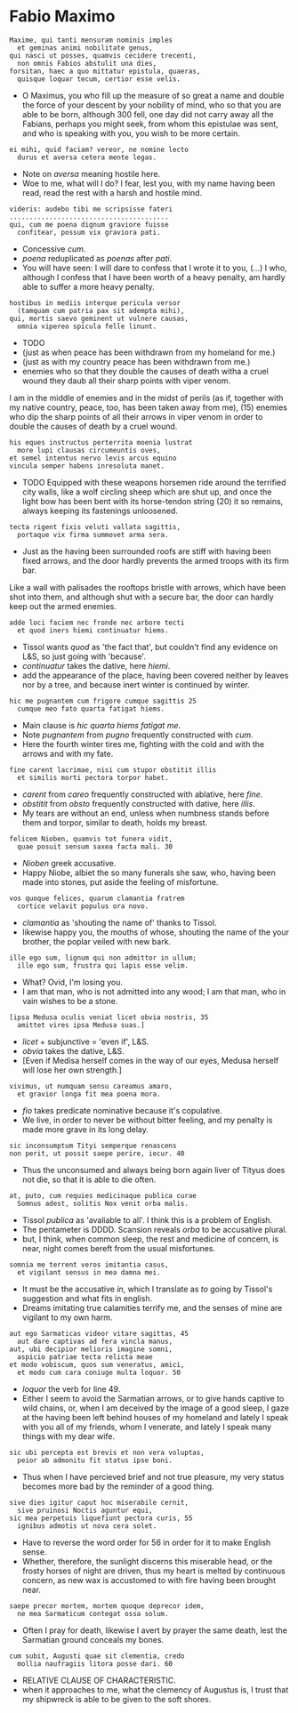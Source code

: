 # Fabio Maximo

```
Maxime, qui tanti mensuram nominis imples
  et geminas animi nobilitate genus,
qui nasci ut posses, quamvis cecidere trecenti,
  non omnis Fabios abstulit una dies,
forsitan, haec a quo mittatur epistula, quaeras,
  quisque loquar tecum, certior esse velis.
```

- O Maximus, you who fill up the measure of so great a name and double the force
  of your descent by your nobility of mind, who so that you are able to be born,
  although 300 fell, one day did not carry away all the Fabians, perhaps you
  might seek, from whom this epistulae was sent, and who is speaking with you,
  you wish to be more certain.

```
ei mihi, quid faciam? vereor, ne nomine lecto
  durus et aversa cetera mente legas.
```

- Note on *aversa* meaning hostile here.
- Woe to me, what will I do? I fear, lest you, with my name having been read,
  read the rest with a harsh and hostile mind.

```
videris: audebo tibi me scripsisse fateri
........................................ 
qui, cum me poena dignum graviore fuisse
  confitear, possum vix graviora pati.
```

- Concessive *cum*.
- *poena* reduplicated as *poenas* after *pati*.
- You will have seen: I will dare to confess that I wrote it to you, (...)
  I who, although I confess that I have been worth of a heavy penalty, am hardly
  able to suffer a more heavy penalty.

```
hostibus in mediis interque pericula versor
  (tamquam cum patria pax sit adempta mihi),
qui, mortis saevo geminent ut vulnere causas,
  omnia vipereo spicula felle linunt.
```

- TODO
- (just as when peace has been withdrawn from my homeland for me.)
- (just as with my country peace has been withdrawn from me.)
- enemies who so that they double the causes of death witha a cruel wound they
  daub all their sharp points with viper venom.

I am in the middle of enemies and in the midst of perils (as if, together with
my native country, peace, too, has been taken away from me),
(15) enemies who dip the sharp points of all their arrows in viper venom in
order to double the causes of death by a cruel wound.

```
his eques instructus perterrita moenia lustrat
  more lupi clausas circumeuntis oves,
et semel intentus nervo levis arcus equino
vincula semper habens inresoluta manet.
```

- TODO
Equipped with these weapons horsemen ride around the terrified city walls, like
a wolf circling sheep which are shut up, and once the light bow has been bent
with its horse-tendon string
(20) it so remains, always keeping its fastenings unloosened.

```
tecta rigent fixis veluti vallata sagittis,
  portaque vix firma summovet arma sera.
```

- Just as the having been surrounded roofs are stiff with having been fixed
  arrows, and the door hardly prevents the armed troops with its firm bar.


Like a wall with palisades the rooftops bristle with arrows, which have been
shot into them, and although shut with a secure bar, the door can hardly keep
out the armed enemies.

```
adde loci faciem nec fronde nec arbore tecti
  et quod iners hiemi continuatur hiems.
```

- Tissol wants *quod* as 'the fact that', but couldn't find any evidence on
  L&S, so just going with 'because'.
- *continuatur* takes the dative, here *hiemi*.
- add the appearance of the place, having been covered neither by leaves nor
  by a tree, and because inert winter is continued by winter.

```
hic me pugnantem cum frigore cumque sagittis 25
  cumque meo fato quarta fatigat hiems.
```

- Main clause is *hic quarta hiems fatigat me*.
- Note *pugnantem* from *pugno* frequently constructed with *cum*.
- Here the fourth winter tires me, fighting with the cold and with the arrows
  and with my fate.

```
fine carent lacrimae, nisi cum stupor obstitit illis
  et similis morti pectora torpor habet.
```

- *carent* from *careo* frequently constructed with ablative, here *fine*.
- *obstitit* from *obsto* frequently constructed with dative, here *illis*.
- My tears are without an end, unless when numbness stands before them and
  torpor, similar to death, holds my breast.

```
felicem Nioben, quamvis tot funera vidit,
  quae posuit sensum saxea facta mali. 30
```

- *Nioben* greek accusative.
- Happy Niobe, albiet the so many funerals she saw, who, having been made into
  stones, put aside the feeling of misfortune.

```
vos quoque felices, quarum clamantia fratrem
  cortice velavit populus ora novo.
```

- *clamantia* as 'shouting the name of' thanks to Tissol.
- likewise happy you, the mouths of whose, shouting the name of the your
  brother, the poplar veiled with new bark.

```
ille ego sum, lignum qui non admittor in ullum;
  ille ego sum, frustra qui lapis esse velim.
```

- What? Ovid, I'm losing you.
- I am that man, who is not admitted into any wood; I am that man, who in vain
  wishes to be a stone.

```
[ipsa Medusa oculis veniat licet obvia nostris, 35
  amittet vires ipsa Medusa suas.]
```

- *licet* + subjunctive = 'even if', L&S.
- *obvia* takes the dative, L&S.
- [Even if Medisa herself comes in the way of our eyes, Medusa herself will lose
  her own strength.]

```
vivimus, ut numquam sensu careamus amaro,
  et gravior longa fit mea poena mora.
```

- *fio* takes predicate nominative because it's copulative.
- We live, in order to never be without bitter feeling, and my penalty is made
  more grave in its long delay.

```
sic inconsumptum Tityi semperque renascens
non perit, ut possit saepe perire, iecur. 40
```

- Thus the unconsumed and always being born again liver of Tityus does not die,
  so that it is able to die often.

```
at, puto, cum requies medicinaque publica curae
  Somnus adest, solitis Nox venit orba malis.
```

- Tissol *publica* as 'avaliable to all'. I think this is a problem of English.
- The pentameter is DDDD. Scansion reveals *orba* to be accusative plural.
- but, I think, when common sleep, the rest and medicine of concern, is near,
  night comes bereft from the usual misfortunes.

```
somnia me terrent veros imitantia casus,
  et vigilant sensus in mea damna mei.
```

- It must be the accusative *in*, which I translate as *to* going by Tissol's
  suggestion and what fits in english.
- Dreams imitating true calamities terrify me, and the senses of mine are
  vigilant to my own harm.

```
aut ego Sarmaticas videor vitare sagittas, 45
  aut dare captivas ad fera vincla manus,
aut, ubi decipior melioris imagine somni,
  aspicio patriae tecta relicta meae
et modo vobiscum, quos sum veneratus, amici,
  et modo cum cara coniuge multa loquor. 50
```

- *loquor* the verb for line 49.
- Either I seem to avoid the Sarmatian arrows, or to give hands captive to wild
  chains, or, when I am deceived by the image of a good sleep, I gaze at the
  having been left behind houses of my homeland and lately I speak with you all
  of my friends, whom I venerate, and lately I speak many things with my dear
  wife.

```
sic ubi percepta est brevis et non vera voluptas,
  peior ab admonitu fit status ipse boni.
```

- Thus when I have percieved brief and not true pleasure, my very status 
  becomes more bad by the reminder of a good thing.

```
sive dies igitur caput hoc miserabile cernit,
  sive pruinosi Noctis aguntur equi,
sic mea perpetuis liquefiunt pectora curis, 55
  ignibus admotis ut nova cera solet.
```

- Have to reverse the word order for 56 in order for it to make English sense.
- Whether, therefore, the sunlight discerns this miserable head, or the frosty
  horses of night are driven, thus my heart is melted by continuous concern, as
  new wax is accustomed to with fire having been brought near.

```
saepe precor mortem, mortem quoque deprecor idem,
  ne mea Sarmaticum contegat ossa solum.
```

- Often I pray for death, likewise I avert by prayer the same death, lest the
  Sarmatian ground conceals my bones.

```
cum subit, Augusti quae sit clementia, credo
  mollia naufragiis litora posse dari. 60
````

- RELATIVE CLAUSE OF CHARACTERISTIC.
- when it approaches to me, what the clemency of Augustus is, I trust that my
  shipwreck is able to be given to the soft shores.
